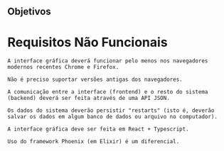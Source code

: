 ## Objetivos

# Requisitos Não Funcionais

    A interface gráfica deverá funcionar pelo menos nos navegadores modernos recentes Chrome e Firefox.

    Não é preciso suportar versões antigas dos navegadores.

    A comunicação entre a interface (frontend) e o resto do sistema (backend) deverá ser feita através de uma API JSON.

    Os dados do sistema deverão persistir "restarts" (isto é, deverão salvar os dados em algum banco de dados ou arquivo no computador).

    A interface gráfica deve ser feita em React + Typescript.

    Uso do framework Phoenix (em Elixir) é um diferencial.
